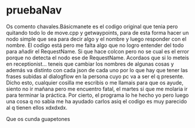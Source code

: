 # pruebaNav
Os comento chavales.Básicmanete es el codigo original que tenia pero quitando todo lo de move.cpp y getwaypoints, para de esta forma hacer un nodo simple
que sea para decir algo y el nombre y luego responder con el nombre. El codigo está pero me falta algo que no logro entender del todo para añadir el RequestName.
Si que hace colcon pero no se cual es el error porque no detecta el nodo ese de RequestName. Acordaos que si lo meteis en receptionist... teneis que cambiar los nombres de algunas cosas
y además va distinto con cada json de cada uno por lo que hay que tener las frases subidas al dialogflow en la persona cuyo pc va a ser el  q presente.
Dicho esto, cualquier cosilla me escribis o me llamais para que os ayude, siento no ir mañana pero me encuentro fatal, el martes si que me molaria ir para terminar la práctica.
Por cierto, el programa lo he hecho yo pero luego una cosa q no sabia me ha ayudado carlos asiq el codigo es muy parecido al q tienen ellos xdxdxdx.

Que os cunda guapetones
